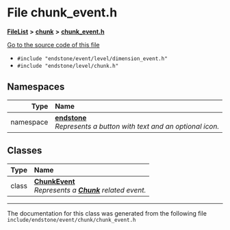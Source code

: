 

# File chunk\_event.h



[**FileList**](files.md) **>** [**chunk**](dir_7eabd153c13720ffd29490c98a6f4dde.md) **>** [**chunk\_event.h**](chunk__event_8h.md)

[Go to the source code of this file](chunk__event_8h_source.md)



* `#include "endstone/event/level/dimension_event.h"`
* `#include "endstone/level/chunk.h"`













## Namespaces

| Type | Name |
| ---: | :--- |
| namespace | [**endstone**](namespaceendstone.md) <br>_Represents a button with text and an optional icon._  |


## Classes

| Type | Name |
| ---: | :--- |
| class | [**ChunkEvent**](classendstone_1_1ChunkEvent.md) <br>_Represents a_ [_**Chunk**_](classendstone_1_1Chunk.md) _related event._ |



















































------------------------------
The documentation for this class was generated from the following file `include/endstone/event/chunk/chunk_event.h`

